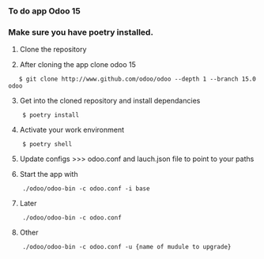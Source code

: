 ### To do app Odoo 15
### Make sure you have poetry installed.

1. Clone the repository

2. After cloning the app clone odoo 15 
 ```
    $ git clone http://www.github.com/odoo/odoo --depth 1 --branch 15.0 odoo
 ```
3. Get into the cloned repository and install dependancies
```
    $ poetry install
```
4. Activate your work environment
```
    $ poetry shell
```
5. Update configs >>> odoo.conf and lauch.json file to point to your paths

6. Start the app with
```
    ./odoo/odoo-bin -c odoo.conf -i base
```
7. Later
```
    ./odoo/odoo-bin -c odoo.conf
```

8. Other
```
    ./odoo/odoo-bin -c odoo.conf -u {name of mudule to upgrade}
```